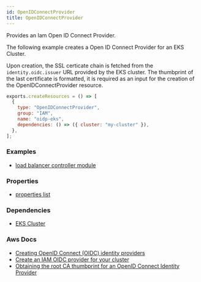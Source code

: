 ```yaml
---
id: OpenIDConnectProvider
title: OpenIDConnectProvider
---
```


Provides an Iam Open ID Connect Provider.

The following example creates a Open ID Connect Provider for an EKS Cluster.

Upon creation, the SSL certicate chain is fetched from the `identity.oidc.issuer` URL provided by the EKS cluster. The thumbprint of the last certificate is formatted, it is required as an input for the creation of the OpenIDConnectProvider resource.

```js
exports.createResources = () => [
  {
    type: "OpenIDConnectProvider",
    group: "IAM",
    name: "oidp-eks",
    dependencies: () => ({ cluster: "my-cluster" }),
  },
];
```

### Examples

- [load balancer controller module](https://github.com/grucloud/grucloud/blob/main/packages/modules/aws/load-balancer-controller/iac.js#)

### Properties

- [properties list](https://docs.aws.amazon.com/AWSJavaScriptSDK/latest/AWS/IAM.html#createOpenIDConnectProvider-property)

### Dependencies

- [EKS Cluster](../EKS/Cluster.md)

### Aws Docs

- [Creating OpenID Connect (OIDC) identity providers](https://docs.aws.amazon.com/IAM/latest/UserGuide/id_roles_providers_create_oidc.html)
- [Create an IAM OIDC provider for your cluster](https://docs.aws.amazon.com/eks/latest/userguide/enable-iam-roles-for-service-accounts.html)
- [Obtaining the root CA thumbprint for an OpenID Connect Identity Provider](https://docs.aws.amazon.com/IAM/latest/UserGuide/id_roles_providers_create_oidc_verify-thumbprint.html)
